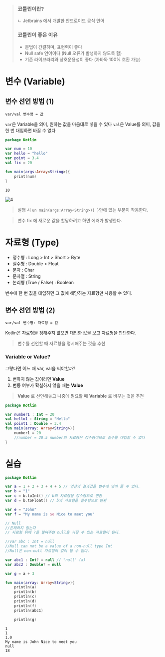 > ### 코틀린이란?  
> ㄴ Jetbrains 에서 개발한 안드로이드 공식 언어
> ### 코틀린이 좋은 이유  
> - 문법이 간결하며, 표현력이 좋다  
> - Null safe 언어이다 (Null 오류가 발생하지 않도록 함)  
> - 기존 라이브러리와 상호운용성이 좋다 (자바와 100% 호환 가능)

# 변수  (Variable)

## 변수 선언 방법 (1)

```
var/val 변수명 = 값
```

`var`은 Variable을 의미, 원하는 값을 마음대로 넣을 수 있다 
`val`은 Value를 의미, 값을 한 번 대입하면 바꿀 수 없다

```kotlin
package Kotlin

var num = 10
var hello = "hello"
var point = 3.4
val fix = 20

fun main(args:Array<String>){
    print(num)
}
```

```
10
```
![4](https://user-images.githubusercontent.com/86659995/128623694-38256482-75e9-4822-adc0-e5b77a8c623b.PNG)
> 실행 시 `un main(args:Array<String>){ }`안에 있는 부분이 작동한다.  

> 변수 fix 에 새로운 값을 할당하려고 하면 에러가 발생한다.

# 자료형 (Type)

* 정수형 : Long > Int > Short > Byte
* 실수형 : Double > Float
* 문자 : Char
* 문자열 : String
* 논리형 (True / False) : Boolean 

변수에 한 번 값을 대입하면 그 값에 해당하는 자료형만 사용할 수 있다.

## 변수 선언 방법 (2)

```
var/val 변수명: 자료형 = 값
```

Kotlin은 자료형을 정해주지 않으면 대입한 값을 보고 자료형을 판단한다.
> 변수를 선언할 때 자료형을 명시해주는 것을 추천

### Variable or Value?
그렇다면 어느 때 var, val을 써야할까?

1. 변하지 않는 값이라면 **Value**
2. 변동 여부가 확실하지 않을 때는 **Value**

> **Value** 로 선언해놓고 나중에 필요할 때 **Variable** 로 바꾸는 것을 추천

```kotlin
package Kotlin

var number1 : Int = 20
val hello1 : String = "Hello"
val point1 : Double = 3.4
fun main(array: Array<String>){
    number1 = 20
    //number = 20.5 number의 자료형은 정수형이므로 실수를 대입할 수 없다
}
```

# 실습

```kotlin
package Kotlin

var a = 1 + 2 + 3 + 4 + 5 // 연산의 결과값을 변수에 넣어 줄 수 있다.
var b = "1"
var c = b.toInt() // b의 자료형을 정수형으로 변환
var d = b.toFloat() // b의 자료형을 실수형으로 변환

var e = "John"
var f = "My name is $e Nice to meet you"

// Null
//존재하지 않는다
// 자료형 뒤에 ?를 붙여주면 null을 가질 수 있는 자료형이 된다.

//var abc : Int = null 
//Null can not be a value of a non-null type Int
//Null은 non-null 자료형의 값이 될 수 없다.

var abc1 : Int? = null // "null" (x)
var abc2 : Double? = null

var g = a + 3

fun main(array: Array<String>){
    println(a)
    println(b)
    println(c)
    println(d)
    println(f)
    println(abc1)

    println(g)
```

```
1
1
1.0
My name is John Nice to meet you
null
18

```

> 
